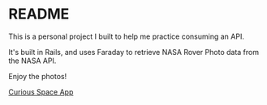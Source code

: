 # README
This is a personal project I built to help me practice consuming an API.

It's built in Rails, and uses Faraday to retrieve NASA Rover Photo data from the NASA API.

Enjoy the photos!

[Curious Space App](https://curious-space.herokuapp.com/)
